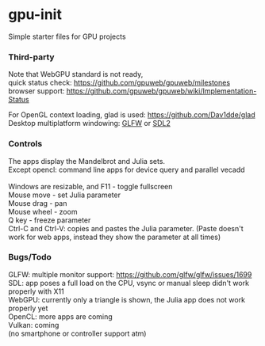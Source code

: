 
# gpu-init

Simple starter files for GPU projects

### Third-party

Note that WebGPU standard is not ready,<br/>
quick status check: https://github.com/gpuweb/gpuweb/milestones <br/>
browser support: https://github.com/gpuweb/gpuweb/wiki/Implementation-Status <br/>

For OpenGL context loading, glad is used: https://github.com/Dav1dde/glad <br/>
Desktop multiplatform windowing: [GLFW](https://www.glfw.org/) or [SDL2](https://www.libsdl.org/) <br/>

### Controls

The apps display the Mandelbrot and Julia sets.<br/>
Except opencl: command line apps for device query and parallel vecadd<br/>
<br/>
Windows are resizable, and F11 - toggle fullscreen<br/>
Mouse move  - set Julia parameter<br/>
Mouse drag  - pan<br/>
Mouse wheel - zoom<br/>
Q key - freeze parameter<br/>
Ctrl-C and Ctrl-V: copies and pastes the Julia parameter. (Paste doesn't work for web apps, instead they show the parameter at all times)

### Bugs/Todo

GLFW: multiple monitor support: https://github.com/glfw/glfw/issues/1699 <br/>
SDL: app poses a full load on the CPU, vsync or manual sleep didn't work properly with X11<br/>
WebGPU: currently only a triangle is shown, the Julia app does not work properly yet<br/>
OpenCL: more apps are coming<br/>
Vulkan: coming<br/>
(no smartphone or controller support atm)

